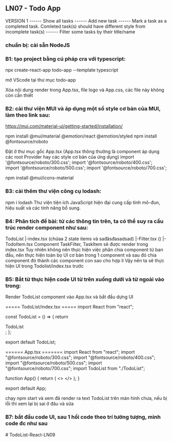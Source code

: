 ## LN07 - Todo App

VERSION 1
------ Show all tasks
------ Add new task
------ Mark a task as a completed task. Comleted task(s) should have different style from incomplete task(s)
------ Filter some tasks by their title/name

### chuẩn bị: cài sẵn NodeJS

### B1: tạo project bằng cú pháp cra với typescript:

npx create-react-app todo-app --template typescript

mở VScode tại thư mục todo-app

Xóa nội dung render trong App.tsx, file logo và App.css, các file này không còn cần thiết

### B2: cài thư viện MUI và áp dụng một số style cơ bản của MUI, làm theo link sau:

https://mui.com/material-ui/getting-started/installation/

npm install @mui/material @emotion/react @emotion/styled
npm install @fontsource/roboto

Đặt ở thư mục gốc App.tsx (App.tsx thông thường là component áp dụng các root Provider hay các style cơ bản của ứng dụng)
import '@fontsource/roboto/300.css';
import '@fontsource/roboto/400.css';
import '@fontsource/roboto/500.css';
import '@fontsource/roboto/700.css';

npm install @mui/icons-material

### B3: cài thêm thư viện công cụ lodash:

npm i lodash
Thư viện tiện ích JavaScript hiện đại cung cấp tính mô-đun, hiệu suất và các tính năng bổ sung.

### B4: Phân tích đề bài: từ các thông tin trên, ta có thể suy ra cấu trúc render component như sau:

TodoList
|-index.tsx (chứaa 2 state items và sađâsđasadsad)
|-Filter.tsx ()
|-TodoItem.tsx
Component TaskFilter, TaskItem sẽ được render trong index.tsx
Tuy nhiên không nên thực hiện việc phân chia component từ ban đầu,
nên thực hiện toàn bọ UI cơ bản trong 1 component và sau đó chia component đó thành các component con sao cho hợp lí
Vậy nên ta sẽ thực hiện UI trong Todolist/index.tsx trước

### B5: Bắt từ thực hiện code UI từ trên xuống dưới và từ ngoài vào trong:

Render TodoList component vào App.tsx và bắt đầu dựng UI

===== TodoList/index.tsx =====
import React from "react";

const TodoList = () => {
return <div>TodoList</div>;
};

export default TodoList;

====== App.tsx =======
import React from "react";
import "@fontsource/roboto/300.css";
import "@fontsource/roboto/400.css";
import "@fontsource/roboto/500.css";
import "@fontsource/roboto/700.css";
import TodoList from "./TodoList";

function App() {
return (
<>
<TodoList />
</>
);
}

export default App;

chạy npm start và xem đã render ra text TodoList trên màn hình chưa, nếu bị lỗi thì xem lại bị sai ở đâu và sửa

### B7: bắt đầu code UI, sau 1 hồi code theo trí tưởng tượng, mình code đc như sau
#   T o d o L i s t - R e a c t - L N 0 9  
 